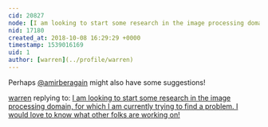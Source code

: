 ```yaml
---
cid: 20827
node: [I am looking to start some research in the image processing domain, for which I am currently trying to find a problem. I would love to know what other folks are working on!](../notes/tech4gt/09-27-2018/i-am-looking-to-start-some-research-in-the-image-processing-domain-for-which-i-am-currently-trying-to-find-a-problem-i-would-love-to-know-what-other-folks-are-working-on)
nid: 17180
created_at: 2018-10-08 16:29:29 +0000
timestamp: 1539016169
uid: 1
author: [warren](../profile/warren)
---
```


Perhaps [@amirberagain](/profile/amirberagain) might also have some suggestions!

[warren](../profile/warren) replying to: [I am looking to start some research in the image processing domain, for which I am currently trying to find a problem. I would love to know what other folks are working on!](../notes/tech4gt/09-27-2018/i-am-looking-to-start-some-research-in-the-image-processing-domain-for-which-i-am-currently-trying-to-find-a-problem-i-would-love-to-know-what-other-folks-are-working-on)

